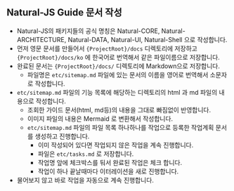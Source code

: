 ## Natural-JS Guide 문서 작성

- Natural-JS의 패키지들의 공식 명칭은 Natural-CORE, Natural-ARCHITECTURE, Natural-DATA, Natural-UI, Natural-Shell 으로 작성합니다.
- 먼저 영문 문서를 만들어서 `{ProjectRoot}/docs` 디렉토리에 저장하고 `{ProjectRoot}/docs/ko` 에 한국어로 번역해서 같은 파일이름으로 저장합니다.
- 완료된 문서는 `{ProjectRoot}/docs/` 디렉토리에 Markdown으로 저장합니다.
  - 파일명은 `etc/sitemap.md` 파일에 있는 문서의 이름을 영어로 번역해서 소문자로 작성합니다.
- `etc/sitemap.md` 파일의 기능 목록에 해당하는 디렉토리의 html 과 md 파일의 내용으로 작성합니다.
  - 조회한 가이드 문서(html, md등)의 내용을 그대로 빠짐없이 반영합니다. 
  - 이미지 파일의 내용은 Mermaid 로 변환해서 작성합니다.
  - `etc/sitemap.md` 파일의 파일 목록 하나하나를 작업으로 등록한 작업계획 문서를 생성하고 진행합니다.
    - 이미 작성되어 있다면 작업되지 않은 작업을 계속 진행합니다.
    - 파일은 `etc/tasks.md` 로 저장합니다.
    - 작업명 앞에 체크박스를 둬서 완료된 작업은 체크 합니다.
    - 작업이 하나 끝날때마다 이터레이션을 새로 진행합니다.
- 물어보지 않고 바로 작업을 자동으로 계속 진행합니다.